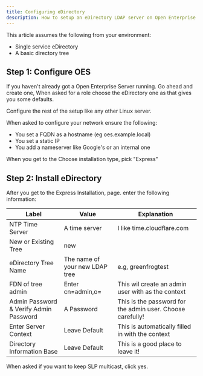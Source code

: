 ```yaml
---
title: Configuring eDirectory
description: How to setup an eDirectory LDAP server on Open Enterprise Server.
---
```


This article assumes the following from your environment:
- Single service eDirectory
- A basic directory tree

## Step 1: Configure OES
If you haven't already got a Open Enterprise Server running. Go ahead and create one,
When asked for a role choose the eDirectory one as that gives you some defaults.

Configure the rest of the setup like any other Linux server.

When asked to configure your network ensure the following:
- You set a FQDN as a hostname (eg oes.example.local)
- You set a static IP
- You add a nameserver like Google's or an internal one

When you get to the Choose installation type, pick "Express"

## Step 2: Install eDirectory
After you get to the Express Installation, page. enter the following information:

| Label | Value | Explanation |
| --- | --- | --- |
| NTP Time Server | A time server | I like time.cloudflare.com |
| New or Existing Tree | new ||
| eDirectory Tree Name | The name of your new LDAP tree | e.g, greenfrogtest |
| FDN of tree admin | Enter cn=admin,o=<YOUR ORG> | This wil create an admin user with <YOUR ORG> as the context |
| Admin Password & Verify Admin Password | A Password | This is the password for the admin user. Choose carefully! |
| Enter Server Context | Leave Default | This is automatically filled in with the context |
| Directory Information Base | Leave Default | This is a good place to leave it! |

When asked if you want to keep SLP multicast, click yes.